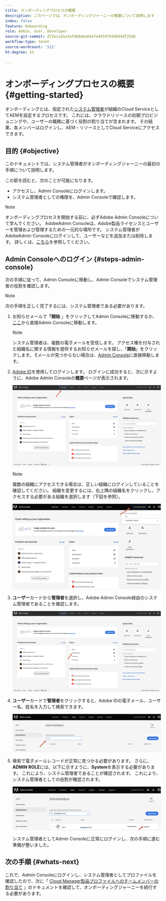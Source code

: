 ```yaml
---
title: オンボーディングプロセスの概要
description: このページでは、オンボーディングジャーニーの概要について説明します
index: false
feature: Onboarding
role: Admin, User, Developer
source-git-commit: d72ecc81e3afd68dee64e7e4934703db84df25d6
workflow-type: tm+mt
source-wordcount: '511'
ht-degree: 1%

---
```


# オンボーディングプロセスの概要 {#getting-started}

オンボーディングとは、指定された[システム管理者](https://experienceleague.adobe.com/docs/experience-manager-cloud-service/onboarding/onboarding-concepts/system-administrator.html?lang=en)が組織のCloud ServiceとしてAEMを設定するプロセスです。 これには、クラウドリソースの初期プロビジョニングや、ユーザーの職務に基づく役割の割り当てが含まれます。 その結果、各メンバーはログインし、AEM・リソースとしてCloud Serviceにアクセスできます。

## 目的 {#objective}

このドキュメントでは、システム管理者がオンボーディングジャーニーの最初の手順について説明します。

この節を読むと、次のことが可能になります。

* アクセスし、Admin Consoleにログインします。
* システム管理者としての権限を、Admin Consoleで確認します。

>[!NOTE]
>オンボーディングプロセスを開始する前に、必ずAdobe Admin Consoleについて学んでください。 AdobeAdmin Consoleは、Adobe製品ライセンスとユーザーを管理および管理するための一元的な場所です。 システム管理者がAdobeAdmin Consoleにログインして、ユーザーなどを追加または削除します。 詳しくは、[こちら](https://experienceleague.adobe.com/docs/experience-manager-cloud-service/onboarding/onboarding-concepts/admin-console.html?lang=en)を参照してください。


## Admin Consoleへのログイン {#steps-admin-console}

次の手順に従って、Admin Consoleに移動し、Admin Consoleでシステム管理者の役割を確認します。

>[!NOTE]
>次の手順を正しく完了するには、システム管理者である必要があります。

1. お知らせメールで&#x200B;**「開始** 」をクリックしてAdmin Consoleに移動するか、[ここ](https://adminconsole.adobe.com)から直接Admin Consoleに移動します。

   >[!NOTE]
   >システム管理者は、複数の電子メールを受信します。 アクセス権を付与された組織名に関する情報を提供するお知らせメールを探し、「**開始**」をクリックします。 Eメールが見つからない場合は、[Admin Console](https://adminconsole.adobe.com/)に直接移動します。

1. [Adobe ID](https://experienceleague.adobe.com/docs/experience-manager-cloud-service/onboarding/onboarding-concepts/adobe-id.html?lang=en)を使用してログインします。 ログインに成功すると、次に示すように、Adobe Admin Consoleの&#x200B;**概要**&#x200B;ページが表示されます。

   ![](/help/journey-onboarding/assets/get-started1.png)

   >[!NOTE]
   >複数の組織にアクセスできる場合は、正しい組織にログインしていることを確認してください。 組織を変更するには、右上隅の組織名をクリックし、アクセスする必要がある組織を選択します（下図を参照）。

   ![](/help/journey-onboarding/assets/admin-console-orgswitch.png)

1. **ユーザー**&#x200B;カードから&#x200B;**管理者**&#x200B;を選択し、Adobe Admin Console経由のシステム管理者であることを確認します。

   ![](/help/journey-onboarding/assets/get-started2.png)

1. **ユーザー**&#x200B;カードで&#x200B;**管理者**&#x200B;をクリックすると、Adobe IDの電子メール、ユーザー名、姓名を入力して検索できます。

   ![](/help/journey-onboarding/assets/get-started3.png)

1. 検索で電子メールレコードが正常に見つかる必要があります。 さらに、**ADMIN ROLE**&#x200B;には、以下に示すように、**System**&#x200B;を表示する必要があります。 これにより、システム管理者であることが確認されます。 これにより、システム管理者としての役割が確認されます。

   ![](/help/journey-onboarding/assets/get-started4.png)

   システム管理者としてAdmin Consoleに正常にログインし、次の手順に進む準備が整いました。

## 次の手順 {#whats-next}

これで、Admin Consoleにログインし、システム管理者としてプロファイルを確認したので、次に「 [Cloud Manager製品プロファイルへのチームメンバーの割り当て](/help/journey-onboarding/sysadmin/assign-team-members-aem-cloud-service.md) 」のドキュメントを確認して、オンボーディングジャーニーを続行する必要があります。

